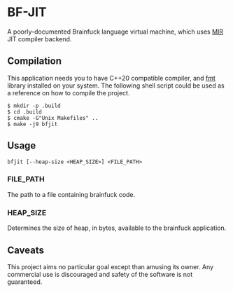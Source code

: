 # BF-JIT

A poorly-documented Brainfuck language virtual machine, which uses [MIR](https://github.com/vnmakarov/mir) JIT compiler
backend.

## Compilation

This application needs you to have C++20 compatible compiler, and [fmt](https://github.com/fmtlib/fmt) library installed
on your system. The following shell script could be used as a reference on how to compile the project.

```shell
$ mkdir -p .build
$ cd .build
$ cmake -G"Unix Makefiles" ..
$ make -j9 bfjit
```

## Usage

`bfjit [--heap-size <HEAP_SIZE>] <FILE_PATH>`

### FILE_PATH

The path to a file containing brainfuck code.

### HEAP_SIZE

Determines the size of heap, in bytes, available to the brainfuck application. 

## Caveats

This project aims no particular goal except than amusing its owner. Any commercial use is discouraged and safety of the
software is not guaranteed.
